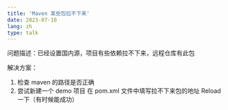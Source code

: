 ```yaml
---
title: 'Maven 某些包拉不下来'
date: 2023-07-10
lang: zh
type: talk
---
```


问题描述：已经设置国内源，项目有些依赖拉不下来，远程仓库有此包

解决方案：

1. 检查 maven 的路径是否正确
2. 尝试新建一个 demo 项目 在 pom.xml 文件中填写拉不下来包的地址 Reload 一下（有时候能成功）
